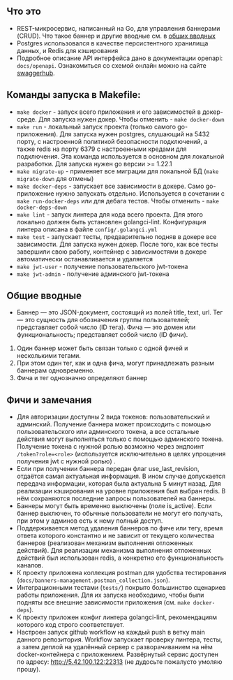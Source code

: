 ## Что это
- REST-микросервис, написанный на Go, для управления баннерами (CRUD). Что такое баннер и другие вводные см. в [общих вводных](#общие-вводные)
- Postgres использовался в качестве персистентного хранилища данных, и Redis для кэширования
- Подробное описание API интерфейса дано в документации openapi: `docs/openapi`. Ознакомиться со схемой онлайн можно на сайте [swaggerhub](https://app.swaggerhub.com/apis/NIKITALBOSS/banners-management/v1).

## Команды запуска в Makefile:
- `make docker` - запуск всего приложения и его зависимостей в докер-среде. Для запуска нужен докер. Чтобы отменить - `make docker-down`
- `make run` - локальный запуск проекта (только самого go-приложения). Для запуска нужен postgres, слушающий на 5432 порту, с настроенной политикой безопасности подключений, а также redis на порту 6379 с настроенными кредами для подключения. Эта команда используется в основном для локальной разработки. Для запуска нужен go версии >= 1.22.1
- `make migrate-up` - применяет все миграции для локальной БД (`make migrate-down` для отмены)
- `make docker-deps` - запускает все зависимости в докере. Само go-приложение нужно запускать отдельно. Используется в сочетании с `make run-docker-deps` или для дебага тестов. Чтобы отменить - `make docker-deps-down`
- `make lint` - запуск линтера для кода всего проекта. Для этого локально должен быть установлен golangci-lint. Конфигурация линтера описана в файле `config/.golangci.yml`
- `make test` - запускает тесты, предварительно подняв в докере все зависимости. Для запуска нужен докер. После того, как все тесты завершили свою работу, контейнер с зависимостями в докере автоматически останавливается и удаляется
- `make jwt-user` - получение пользовательского jwt-токена
- `make jwt-admin` - получение админского jwt-токена

## Общие вводные
- Баннер — это JSON-документ, состоящий из полей title, text, url. Тег — это сущность для обозначения группы пользователей; представляет собой число (ID тега).  Фича — это домен или функциональность; представляет собой число (ID фичи).

1. Один баннер может быть связан только с одной фичей и несколькими тегами.
2. При этом один тег, как и одна фича, могут принадлежать разным баннерам одновременно.
3. Фича и тег однозначно определяют баннер

## Фичи и замечания
- Для авторизации доступны 2 вида токенов: пользовательский и админский. Получение баннера может происходить с помощью пользовательского или админского токена, а все остальные действия могут выполняться только с помощью админского токена. Получение токена с нужной ролью возможно через эндпоинт `/token?role=<role>` (используется исключительно в целях упрощения получения jwt с нужной ролью) .
- Если при получении баннера передан флаг use_last_revision, отдаётся самая актуальная информация. В ином случае допускается передача информации, которая была актуальна 5 минут назад. Для реализации кэширования на уровне приложения был выбран redis. В нём сохраняются последние запросы пользователей на баннеры.
- Баннеры могут быть временно выключены (поле is_active). Если баннер выключен, то обычные пользователи не могут его получать, при этом у админов есть к нему полный доступ.
- Поддерживается метод удаления баннеров по фиче или тегу, время ответа которого константно и не зависит от текущего количества баннеров (реализован механизм выполнения отложенных действий). Для реализации механизма выполнения отложенных действий был использован redis, а конкретно его функциональность каналов.
- К проекту приложена коллекция postman для удобства тестирования (`docs/banners-management.postman_collection.json`).
- Интеграционными тестами (`tests/`) покрыто большинство сценариев работы приложения. Для их запуска необходимо, чтобы были подняты все внешние зависимости приложения (см. `make docker-deps`).
- К проекту приложен конфиг линтера golangci-lint, рекомендациям которого код строго соответствует.
- Настроен запуск github workflow на каждый push в ветку main данного репозитория. Workflow запускает проверку линтера, тесты, а затем деплой на удалённый сервер с разворачиванием на нём docker-контейнера с приложением. Развёрнутый сервис доступен по адресу: http://5.42.100.122:22313 (не дудосьте пожалусто умоляю прошу).
